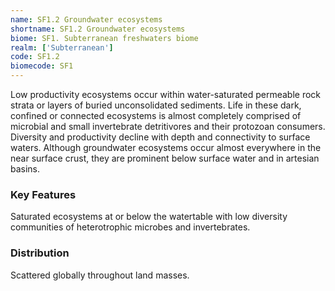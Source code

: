 ```yaml
---
name: SF1.2 Groundwater ecosystems
shortname: SF1.2 Groundwater ecosystems
biome: SF1. Subterranean freshwaters biome
realm: ['Subterranean']
code: SF1.2
biomecode: SF1
---
```


Low productivity ecosystems occur within water-saturated permeable rock strata or layers of buried unconsolidated sediments. Life in these dark, confined or connected ecosystems is almost completely comprised of microbial and small invertebrate detritivores and their protozoan consumers. Diversity and productivity decline with depth and connectivity to surface waters. Although groundwater ecosystems occur almost everywhere in the near surface crust, they are prominent below surface water and in artesian basins.

### Key Features

Saturated ecosystems at or below the watertable with low diversity communities of heterotrophic microbes and invertebrates.

### Distribution

Scattered globally throughout land masses.
